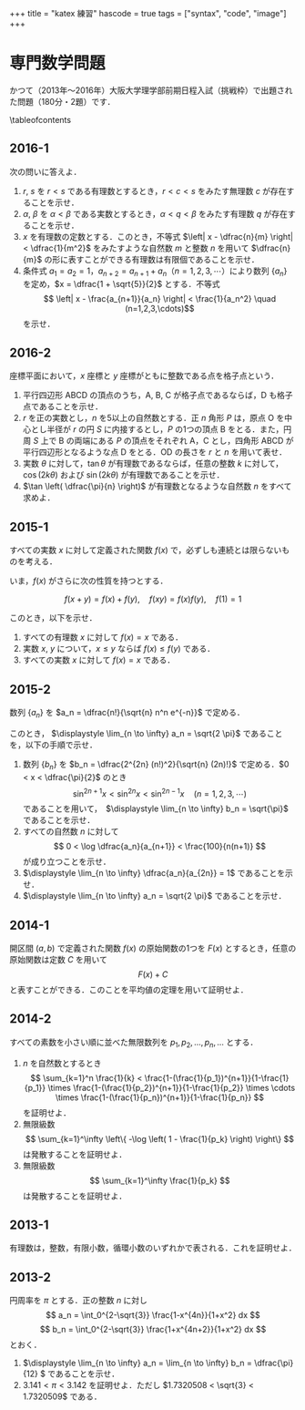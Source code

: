 +++
title = "katex 練習"
hascode = true
tags = ["syntax", "code", "image"]
+++

# 専門数学問題

かつて（2013年～2016年）大阪大学理学部前期日程入試（挑戦枠）で出題された問題（180分・2題）です．

\tableofcontents <!-- you can use \toc as well -->

## 2016-1

次の問いに答えよ．

1. $r$, $s$ を $r < s$ である有理数とするとき，$r < c < s$ をみたす無理数 $c$ が存在することを示せ．
1. $\alpha$, $\beta$ を $\alpha < \beta$ である実数とするとき，$\alpha < q < \beta$ をみたす有理数 $q$ が存在することを示せ．
1. $x$ を有理数の定数とする．このとき，不等式 $\left| x - \dfrac{n}{m} \right| < \dfrac{1}{m^2}$ をみたすような自然数 $m$ と整数 $n$ を用いて $\dfrac{n}{m}$ の形に表すことができる有理数は有限個であることを示せ．
1. 条件式 $a_1 = a_2 = 1$，$a_{n+2} = a_{n+1} + a_n$（$n = 1,2,3,\cdots$）により数列 $\{ a_n \}$ を定め，$x = \dfrac{1 + \sqrt{5}}{2}$ とする．不等式
   $$ \left| x - \frac{a_{n+1}}{a_n} \right| < \frac{1}{a_n^2} \quad (n=1,2,3,\cdots)$$
   を示せ．

## 2016-2
座標平面において，$x$ 座標と $y$ 座標がともに整数である点を格子点という．
1. 平行四辺形 $\mathrm{ABCD}$ の頂点のうち，$\mathrm{A}$, $\mathrm{B}$, $\mathrm{C}$ が格子点であるならば，$\mathrm{D}$ も格子点であることを示せ．
1. $r$ を正の実数とし，$n$ を5以上の自然数とする．正 $n$ 角形 $P$ は，原点 $\mathrm{O}$ を中心とし半径が $r$ の円 $S$ に内接するとし，$P$ の1つの頂点 $\mathrm{B}$ をとる．また，円周 $S$ 上で $\mathrm{B}$ の両端にある $P$ の頂点をそれぞれ $\mathrm{A}$，$\mathrm{C}$ とし，四角形 $\mathrm{ABCD}$ が平行四辺形となるような点 $\mathrm{D}$ をとる．$\mathrm{OD}$ の長さを $r$ と $n$ を用いて表せ．
1. 実数 $\theta$ に対して，$\tan \theta$ が有理数であるならば，任意の整数 $k$ に対して，$\cos(2k \theta)$ および $\sin(2k \theta)$ が有理数であることを示せ．
1. $\tan \left( \dfrac{\pi}{n} \right)$ が有理数となるような自然数 $n$ をすべて求めよ．

## 2015-1
すべての実数 $x$ に対して定義された関数 $f(x)$ で，必ずしも連続とは限らないものを考える．

いま，$f(x)$ がさらに次の性質を持つとする．

$$f(x+y) = f(x)+f(y), \quad f(xy)=f(x)f(y), \quad f(1)=1$$

このとき，以下を示せ．
1. すべての有理数 $x$ に対して $f(x)=x$ である．
1. 実数 $x$, $y$ について，$x \leq y$ ならば $f(x) \leq f(y)$ である．
1. すべての実数 $x$ に対して $f(x)=x$ である．

## 2015-2
数列 $\{a_n\}$ を $a_n = \dfrac{n!}{\sqrt{n} n^n e^{-n}}$ で定める．

このとき， $\displaystyle \lim_{n \to \infty} a_n = \sqrt{2 \pi}$ であることを，以下の手順で示せ．
1. 数列 $\{b_n\}$ を $b_n = \dfrac{2^{2n} (n!)^2}{\sqrt{n} (2n)!}$ で定める．$0 < x < \dfrac{\pi}{2}$ のとき
   $$\sin^{2n+1}x < \sin^{2n}x < \sin^{2n-1}x \quad (n=1,2,3, \cdots)$$
   であることを用いて，　$\displaystyle \lim_{n \to \infty} b_n = \sqrt{\pi}$ であることを示せ．
2. すべての自然数 $n$ に対して
   $$ 0 < \log \dfrac{a_n}{a_{n+1}} < \frac{100}{n(n+1)} $$
   が成り立つことを示せ．
3. $\displaystyle \lim_{n \to \infty} \dfrac{a_n}{a_{2n}} = 1$ であることを示せ．
4. $\displaystyle \lim_{n \to \infty} a_n = \sqrt{2 \pi}$ であることを示せ．

## 2014-1
開区間 $(a,b)$ で定義された関数 $f(x)$ の原始関数の1つを $F(x)$ とするとき，任意の原始関数は定数 $C$ を用いて
$$ F(x)+C $$
と表すことができる．このことを平均値の定理を用いて証明せよ．

## 2014-2
すべての素数を小さい順に並べた無限数列を $p_1,p_2,...,p_n,...$ とする．
1. $n$ を自然数とするとき
   $$ \sum_{k=1}^n \frac{1}{k} < \frac{1-(\frac{1}{p_1})^{n+1}}{1-\frac{1}{p_1}} \times \frac{1-(\frac{1}{p_2})^{n+1}}{1-\frac{1}{p_2}} \times \cdots \times \frac{1-(\frac{1}{p_n})^{n+1}}{1-\frac{1}{p_n}} $$
   を証明せよ．
1. 無限級数
   $$ \sum_{k=1}^\infty \left\{ -\log \left( 1 - \frac{1}{p_k} \right) \right\} $$
   は発散することを証明せよ．
1. 無限級数
   $$ \sum_{k=1}^\infty \frac{1}{p_k} $$
   は発散することを証明せよ．

## 2013-1
有理数は，整数，有限小数，循環小数のいずれかで表される．これを証明せよ．

## 2013-2
円周率を $\pi$ とする．正の整数 $n$ に対し
$$ a_n = \int_0^{2-\sqrt{3}} \frac{1-x^{4n}}{1+x^2} dx $$
$$ b_n = \int_0^{2-\sqrt{3}} \frac{1+x^{4n+2}}{1+x^2} dx $$
とおく．
1. $\displaystyle \lim_{n \to \infty} a_n = \lim_{n \to \infty} b_n = \dfrac{\pi}{12} $ であることを示せ．
1. $3.141<\pi<3.142$ を証明せよ．ただし $1.7320508 < \sqrt{3} < 1.7320509$ である．